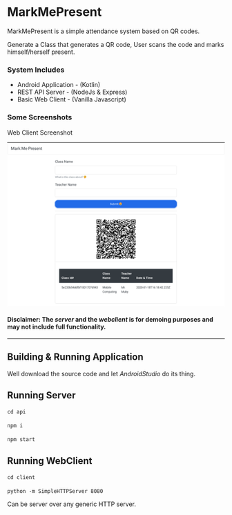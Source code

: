 # MarkMePresent
MarkMePresent is a simple attendance system based on QR codes.

Generate a Class that generates a QR code, User scans the code and marks himself/herself present.

### System Includes
+ Android Application - (Kotlin)
+ REST API Server - (NodeJs & Express)
+ Basic Web Client - (Vanilla Javascript)

### Some Screenshots
Web Client Screenshot

![webclient screenshot](https://github.com/abdullahwaqar/MarkMePresent/blob/dev/doc/screenshots/webclient-ss-rev2.png)

#### **Disclaimer: The *server* and the *webclient* is for demoing purposes and may not include full functionality.**

---

## Building & Running Application
Well download the source code and let *AndroidStudio* do its thing.

## Running Server
```
cd api

npm i

npm start
```

## Running WebClient
```
cd client

python -m SimpleHTTPServer 8080
```

Can be server over any generic HTTP server.
